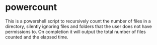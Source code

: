 # powercount
This is a powershell script to recursively count the number of files in a directory, silently ignoring files  and folders that the user does not have permissions to. On completion it will output the total number of files counted and the elapsed time.
